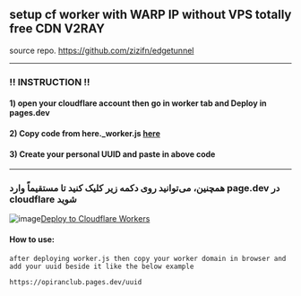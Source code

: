 ## setup cf worker with WARP IP without VPS totally free CDN V2RAY
  
  source repo. https://github.com/zizifn/edgetunnel
  
---------------------------------------------------------------------------------------------------------------------------------------

###  ‼️ INSTRUCTION ‼️

#### 1) open your cloudflare account then go in worker tab and Deploy in pages.dev

#### 2) Copy code from here._worker.js [here](https://github.com/opiran-club/cfworker-warpIP-free-vless/blob/main/worker-vless.js)

#### 3) Create your personal UUID and paste in above code

---------------------------------------------------------------------------------------------------------------------------------------

### همچنین، می‌توانید روی دکمه زیر کلیک کنید تا مستقیماً وارد  page.dev در cloudflare شوید

![image](https://deploy.workers.cloudflare.com/?url=https://github.com/opiran-club/cfworker-warpIP-free-vless)[Deploy to Cloudflare Workers](https://deploy.workers.cloudflare.com/?url=https://github.com/opiran-club/cfworker-warpIP-free-vless)



#### How to use:
```
after deploying worker.js then copy your worker domain in browser and add your uuid beside it like the below example
```
```
https://opiranclub.pages.dev/uuid
```
